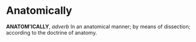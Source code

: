 # Anatomically

**ANATOM'ICALLY**, _adverb_ In an anatomical manner; by means of dissection; according to the doctrine of anatomy.